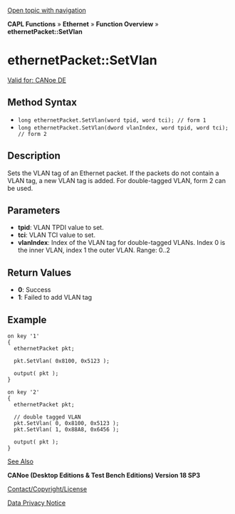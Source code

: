[Open topic with navigation](../../../../../CANoeDEFamily.htm#Topics/CAPLFunctions/IP/Methods/CAPLfunctionSetVlan.md)

**CAPL Functions** » **Ethernet** » **Function Overview** » **ethernetPacket::SetVlan**

# ethernetPacket::SetVlan

[Valid for: CANoe DE](../../../Shared/FeatureAvailability.md)

## Method Syntax

- `long ethernetPacket.SetVlan(word tpid, word tci); // form 1`
- `long ethernetPacket.SetVlan(dword vlanIndex, word tpid, word tci); // form 2`

## Description

Sets the VLAN tag of an Ethernet packet. If the packets do not contain a VLAN tag, a new VLAN tag is added. For double-tagged VLAN, form 2 can be used.

## Parameters

- **tpid**: VLAN TPDI value to set.
- **tci**: VLAN TCI value to set.
- **vlanIndex**: Index of the VLAN tag for double-tagged VLANs. Index 0 is the inner VLAN, index 1 the outer VLAN. Range: 0..2

## Return Values

- **0**: Success
- **1**: Failed to add VLAN tag

## Example

```plaintext
on key '1'
{
  ethernetPacket pkt;

  pkt.SetVlan( 0x8100, 0x5123 );

  output( pkt );
}

on key '2'
{
  ethernetPacket pkt;

  // double tagged VLAN
  pkt.SetVlan( 0, 0x8100, 0x5123 );
  pkt.SetVlan( 1, 0x88A8, 0x6456 );

  output( pkt );
}
```

[See Also](javascript:void(0);)

**CANoe (Desktop Editions & Test Bench Editions) Version 18 SP3**

[Contact/Copyright/License](../../../Shared/ContactCopyrightLicense.md)

[Data Privacy Notice](https://www.vector.com/int/en/company/get-info/privacy-policy/)
